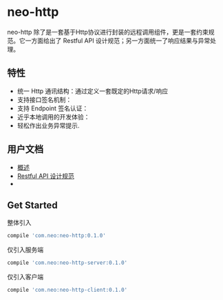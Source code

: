 # neo-http
neo-http 除了是一套基于Http协议进行封装的远程调用组件，更是一套约束规范。它一方面给出了 Restful API 设计规范；另一方面统一了响应结果与异常处理。

## 特性
- 统一 Http 通讯结构：通过定义一套既定的Http请求/响应
- 支持接口签名机制：
- 支持 Endpoint 签名认证：
- 近乎本地调用的开发体验：
- 轻松作出业务异常提示.

## 用户文档
- [概述]()
- [Restful API 设计规范]()
- 

## Get Started
整体引入
```groovy
compile 'com.neo:neo-http:0.1.0'
```

仅引入服务端
```groovy
compile 'com.neo:neo-http-server:0.1.0'
```

仅引入客户端
```groovy
compile 'com.neo:neo-http-client:0.1.0'
```